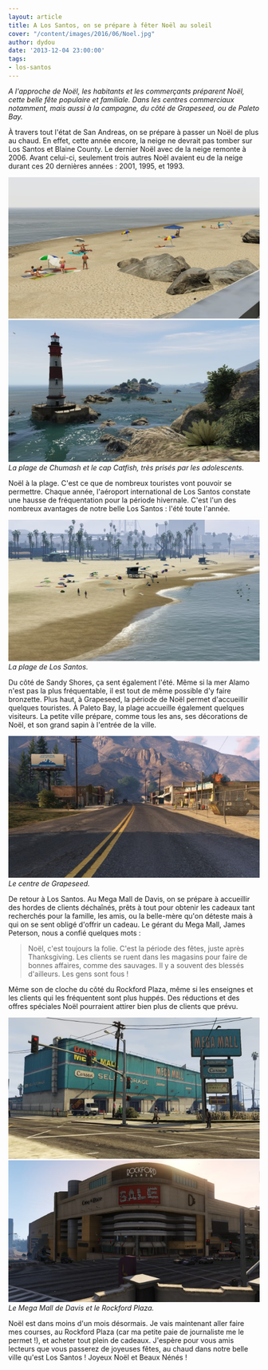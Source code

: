 ```yaml
---
layout: article
title: A Los Santos, on se prépare à fêter Noël au soleil
cover: "/content/images/2016/06/Noel.jpg"
author: dydou
date: '2013-12-04 23:00:00'
tags:
- los-santos
---
```


_A l'approche de Noël, les habitants et les commerçants préparent Noël, cette belle fête populaire et familiale. Dans les centres commerciaux notamment, mais aussi à la campagne, du côté de Grapeseed, ou de Paleto Bay._

À travers tout l'état de San Andreas, on se prépare à passer un Noël de plus au chaud. En effet, cette année encore, la neige ne devrait pas tomber sur Los Santos et Blaine County. Le dernier Noël avec de la neige remonte à 2006. Avant celui-ci, seulement trois autres Noël avaient eu de la neige durant ces 20 dernières années : 2001, 1995, et 1993.

![](/content/images/2016/06/Noel2.jpg)
![La plage de Chumash et le cap Catfish, très prisés par les adolescents.](/content/images/2016/06/Noel4.jpg)
_La plage de Chumash et le cap Catfish, très prisés par les adolescents._

Noël à la plage. C'est ce que de nombreux touristes vont pouvoir se permettre. Chaque année, l'aéroport international de Los Santos constate une hausse de fréquentation pour la période hivernale. C'est l'un des nombreux avantages de notre belle Los Santos : l'été toute l'année.

![La plage de Los Santos.](/content/images/2016/06/Noel6.jpg)
_La plage de Los Santos._

Du côté de Sandy Shores, ça sent également l'été. Même si la mer Alamo n'est pas la plus fréquentable, il est tout de même possible d'y faire bronzette. Plus haut, à Grapeseed, la période de Noël permet d'accueillir quelques touristes. À Paleto Bay, la plage accueille également quelques visiteurs. La petite ville prépare, comme tous les ans, ses décorations de Noël, et son grand sapin à l'entrée de la ville.

![Le centre de Grapeseed.](/content/images/2016/06/Noel3.jpg)
_Le centre de Grapeseed._

De retour à Los Santos. Au Mega Mall de Davis, on se prépare à accueillir des hordes de clients déchaînés, prêts à tout pour obtenir les cadeaux tant recherchés pour la famille, les amis, ou la belle-mère qu'on déteste mais à qui on se sent obligé d'offrir un cadeau. Le gérant du Mega Mall, James Peterson, nous a confié quelques mots :

> Noël, c'est toujours la folie. C'est la période des fêtes, juste après Thanksgiving. Les clients se ruent dans les magasins pour faire de bonnes affaires, comme des sauvages. Il y a souvent des blessés d'ailleurs. Les gens sont fous !

Même son de cloche du côté du Rockford Plaza, même si les enseignes et les clients qui les fréquentent sont plus huppés. Des réductions et des offres spéciales Noël pourraient attirer bien plus de clients que prévu.

![](/content/images/2016/06/Noel_0.jpg)
![Le Mega Mall de Davis et le Rockford Plaza.](/content/images/2016/06/Noel1.jpg)
_Le Mega Mall de Davis et le Rockford Plaza._

Noël est dans moins d'un mois désormais. Je vais maintenant aller faire mes courses, au Rockford Plaza (car ma petite paie de journaliste me le permet !), et acheter tout plein de cadeaux. J'espère pour vous amis lecteurs que vous passerez de joyeuses fêtes, au chaud dans notre belle ville qu'est Los Santos ! Joyeux Noël et Beaux Nénés !

<!--kg-card-end: markdown-->
